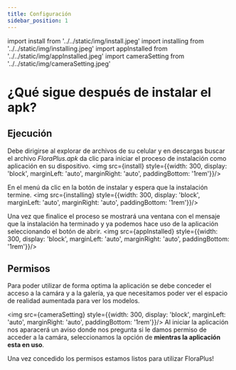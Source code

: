 ```yaml
---
title: Configuración
sidebar_position: 1
---
```


import install from '../../static/img/install.jpeg'
import installing from '../../static/img/installing.jpeg'
import appInstalled from '../../static/img/appInstalled.jpeg'
import cameraSetting from '../../static/img/cameraSetting.jpeg'

# ¿Qué sigue después de instalar el apk?

## Ejecución
Debe dirigirse al explorar de archivos de su celular y en descargas buscar el archivo *FloraPlus.apk* da clic para iniciar el proceso de instalación como aplicación en su dispositivo.
<img src={install} style={{width: 300, display: 'block', marginLeft: 'auto', marginRight: 'auto', paddingBottom: '1rem'}}/>

En el menú da clic en la botón de instalar y espera que la instalación termine.
<img src={installing} style={{width: 300, display: 'block', marginLeft: 'auto', marginRight: 'auto', paddingBottom: '1rem'}}/>

Una vez que finalice el proceso se mostrará una ventana con el mensaje que la instalación ha terminado y ya podemos hace uso de la aplicación seleccionando el botón de abrir.
<img src={appInstalled} style={{width: 300, display: 'block', marginLeft: 'auto', marginRight: 'auto', paddingBottom: '1rem'}}/>

## Permisos 
Para poder utilizar de forma optima la aplicación se debe conceder el acceso a la camára y a la galería, ya que necesitamos poder ver el espacio de realidad aumentada para ver los modelos.

<img src={cameraSetting} style={{width: 300, display: 'block', marginLeft: 'auto', marginRight: 'auto', paddingBottom: '1rem'}}/>
Al iniciar la aplicación nos aparacerá un aviso donde nos pregunta si le damos permiso de acceder a la camára, seleccionamos la opción de **mientras la aplicación esta en uso**.

Una vez concedido los permisos estamos listos para utilizar FloraPlus!